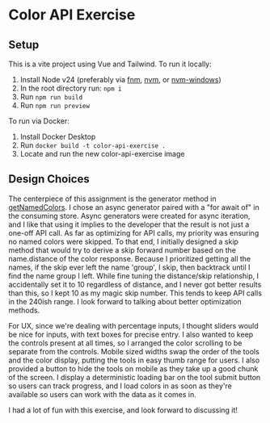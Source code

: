 # Color API Exercise

## Setup

This is a vite project using Vue and Tailwind. To run it locally:

1. Install Node v24 (preferably via [fnm](https://github.com/Schniz/fnm), [nvm](https://github.com/nvm-sh/nvm), or [nvm-windows](https://github.com/coreybutler/nvm-windows))
2. In the root directory run: `npm i`
3. Run `npm run build`
4. Run `npm run preview`

To run via Docker:

1. Install Docker Desktop
2. Run `docker build -t color-api-exercise .`
3. Locate and run the new color-api-exercise image

## Design Choices

The centerpiece of this assignment is the generator method in [getNamedColors](src\api\getNamedColors.ts). I chose an async generator paired with a "for await of" in the consuming store. Async generators were created for async iteration, and I like that using it implies to the developer that the result is not just a one-off API call. As far as optimizing for API calls, my priority was ensuring no named colors were skipped. To that end, I initially designed a skip method that would try to derive a skip forward number based on the name.distance of the color response. Because I prioritized getting all the names, if the skip ever left the name 'group', I skip, then backtrack until I find the name group I left. While fine tuning the distance/skip relationship, I accidentally set it to 10 regardless of distance, and I never got better results than this, so I kept 10 as my magic skip number. This tends to keep API calls in the 240ish range. I look forward to talking about better optimization methods.

For UX, since we're dealing with percentage inputs, I thought sliders would be nice for inputs, with text boxes for precise entry. I also wanted to keep the controls present at all times, so I arranged the color scrolling to be separate from the controls. Mobile sized widths swap the order of the tools and the color display, putting the tools in easy thumb range for users. I also provided a button to hide the tools on mobile as they take up a good chunk of the screen. I display a deterministic loading bar on the tool submit button so users can track progress, and I load colors in as soon as they're available so users can work with the data as it comes in.

I had a lot of fun with this exercise, and look forward to discussing it!
